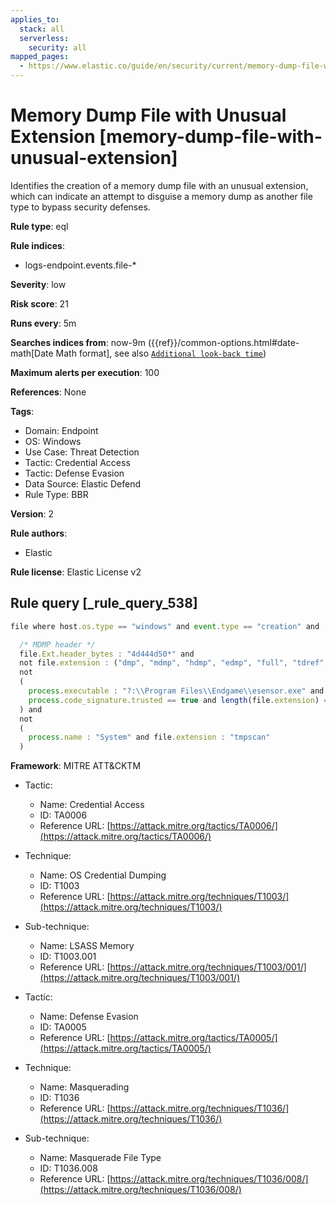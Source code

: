 ```yaml
---
applies_to:
  stack: all
  serverless:
    security: all
mapped_pages:
  - https://www.elastic.co/guide/en/security/current/memory-dump-file-with-unusual-extension.html
---
```


# Memory Dump File with Unusual Extension [memory-dump-file-with-unusual-extension]

Identifies the creation of a memory dump file with an unusual extension, which can indicate an attempt to disguise a memory dump as another file type to bypass security defenses.

**Rule type**: eql

**Rule indices**:

* logs-endpoint.events.file-*

**Severity**: low

**Risk score**: 21

**Runs every**: 5m

**Searches indices from**: now-9m ({{ref}}/common-options.html#date-math[Date Math format], see also [`Additional look-back time`](docs-content://solutions/security/detect-and-alert/create-detection-rule.md#rule-schedule))

**Maximum alerts per execution**: 100

**References**: None

**Tags**:

* Domain: Endpoint
* OS: Windows
* Use Case: Threat Detection
* Tactic: Credential Access
* Tactic: Defense Evasion
* Data Source: Elastic Defend
* Rule Type: BBR

**Version**: 2

**Rule authors**:

* Elastic

**Rule license**: Elastic License v2

## Rule query [_rule_query_538]

```js
file where host.os.type == "windows" and event.type == "creation" and

  /* MDMP header */
  file.Ext.header_bytes : "4d444d50*" and
  not file.extension : ("dmp", "mdmp", "hdmp", "edmp", "full", "tdref", "cg", "tmp", "dat") and
  not
  (
    process.executable : "?:\\Program Files\\Endgame\\esensor.exe" and
    process.code_signature.trusted == true and length(file.extension) == 0
  ) and
  not
  (
    process.name : "System" and file.extension : "tmpscan"
  )
```

**Framework**: MITRE ATT&CKTM

* Tactic:

    * Name: Credential Access
    * ID: TA0006
    * Reference URL: [https://attack.mitre.org/tactics/TA0006/](https://attack.mitre.org/tactics/TA0006/)

* Technique:

    * Name: OS Credential Dumping
    * ID: T1003
    * Reference URL: [https://attack.mitre.org/techniques/T1003/](https://attack.mitre.org/techniques/T1003/)

* Sub-technique:

    * Name: LSASS Memory
    * ID: T1003.001
    * Reference URL: [https://attack.mitre.org/techniques/T1003/001/](https://attack.mitre.org/techniques/T1003/001/)

* Tactic:

    * Name: Defense Evasion
    * ID: TA0005
    * Reference URL: [https://attack.mitre.org/tactics/TA0005/](https://attack.mitre.org/tactics/TA0005/)

* Technique:

    * Name: Masquerading
    * ID: T1036
    * Reference URL: [https://attack.mitre.org/techniques/T1036/](https://attack.mitre.org/techniques/T1036/)

* Sub-technique:

    * Name: Masquerade File Type
    * ID: T1036.008
    * Reference URL: [https://attack.mitre.org/techniques/T1036/008/](https://attack.mitre.org/techniques/T1036/008/)



